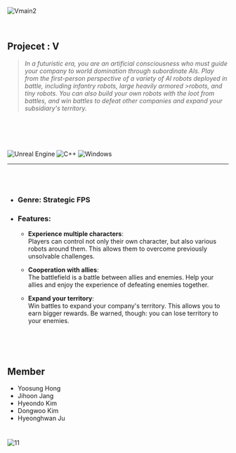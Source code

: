 ![Vmain2](https://github.com/Hongyoosung/V/assets/101240036/287df5e0-cd00-4355-bf32-6a19ae945829)

<br/>

## Projecet : V
>*In a futuristic era, you are an artificial consciousness who must guide your company to world domination through subordinate AIs. Play from the first-person perspective of a variety of AI robots deployed in battle, including infantry robots, large heavily armored >robots, and tiny robots. You can also build your own robots with the loot from battles, and win battles to defeat other companies and expand your subsidiary's territory.*

#

<br/>


<br/>

![Unreal Engine](https://img.shields.io/badge/unrealengine-%23313131.svg?style=for-the-badge&logo=unrealengine&logoColor=white) ![C++](https://img.shields.io/badge/c++-%2300599C.svg?style=for-the-badge&logo=c%2B%2B&logoColor=white)
![Windows](https://img.shields.io/badge/Windows-0078D6?style=for-the-badge&logo=windows&logoColor=white)





---

<br/><br/>

+ ### Genre: Strategic FPS

+ ### Features:

  + **Experience multiple characters**:<br/>
    Players can control not only their own character, but also various robots around them. This allows them to overcome previously unsolvable challenges.

  + **Cooperation with allies**: <br/> The battlefield is a battle between allies and enemies. Help your allies and enjoy the experience of defeating enemies together.

  + **Expand your territory**: <br/> Win battles to expand your company's territory. This allows you to earn bigger rewards. Be warned, though: you can lose territory to your enemies.

<br/><br/><br/>

## Member
- Yoosung Hong
- Jihoon Jang
- Hyeondo Kim
- Dongwoo Kim
- Hyeonghwan Ju






#

![11](https://github.com/Hongyoosung/V/assets/101240036/d622e49f-7712-42ef-a86f-7baa68e121bd)




